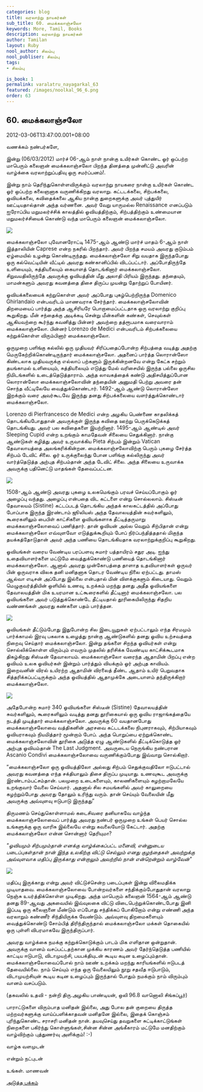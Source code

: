 ```yaml
---
categories: blog
title: வரலாற்று நாயகர்கள்
sub_title: 60. மைக்கலாஞ்சலோ
keywords: More, Tamil, Books
description: வரலாற்று நாயகர்கள்
author: Tamilan
layout: Ruby
nool_author: சிலம்பு
nool_publiser: சிலம்பு
tags:
- சிலம்பு

is_book: 1
permalink: varalatru_nayagarkal_63
featured: /images/noolkal_96_6.png
order: 63
---
```



## 60. மைக்கலாஞ்சலோ

2012-03-06T13:47:00.001+08:00

வணக்கம் நண்பர்களே,

இன்று (06/03/2012) மார்ச் 06-ஆம் நாள் நான்கு உயிர்கள் கொண்ட ஓர் ஒப்பற்ற மாபெரும் கலைஞன் மைக்கலாஞ்சலோ பிறந்த தினத்தை முன்னிட்டு அவரின் வாழ்க்கை வரலாற்றுப்பதிவு ஒரு சமர்ப்பனம்!.

இன்று நாம் தெரிந்துகொள்ளவிருக்கும் வரலாற்று நாயகரை நான்கு உயிர்கள் கொண்ட ஓர் ஒப்பற்ற கலைஞனாக வருணிக்கிறது வரலாறு. கட்டடக்கலை, சிற்பக்கலை, ஓவியக்கலை, கவிதைக்கலை ஆகிய நான்கு துறைகளுக்கு அவர் புத்துயிர் ஊட்டியதால்தான் அந்த வர்ணனை. அவர் வேறு யாருமல்ல Renaissance எனப்படும் ஐரோப்பிய மறுமலர்ச்சிக் காலத்தில் ஓவியத்திற்கும், சிற்பத்திற்கும் உண்மையான மறுமலர்ச்சியைக் கொண்டு வந்த மாபெரும் கலைஞன் மைக்கலாஞ்சலோ.

![](http://1.bp.blogspot.com/-_zP7jB57rWY/T1WivGeEdWI/AAAAAAAABLQ/DHBKspTZixQ/s320/Michelangelo.jpg)

மைக்கலாஞ்சலோ புவோனரோட்டி 1475-ஆம் ஆண்டு மார்ச் மாதம் 6-ஆம் நாள் இத்தாலியின் Caprese என்ற நகரில் பிறந்தார். அவர் பிறந்த சமயம் அவரது குடும்பம் ஏழ்மையில் உழன்று கொண்டிருந்தது. மைக்கலாஞ்சலோ சிறு வயதாக இருந்தபோது ஒரு கல்வெட்டியின் வீட்டில் அவரது கண்கானிப்பில் விடப்பட்டார். அப்போதிருந்தே உளியையும், சுத்தியலையும் கையாளத் தொடங்கினார் மைக்கலாஞ்சலோ. சிறுவயதிலிருந்தே அவருக்கு ஓவியத்தின் மீது அலாதி பிரியம் இருந்தது. தந்தையும், மாமன்களும் அவரது கவனத்தை திசை திருப்ப முயன்று தோற்றுப் போயினர்.

ஓவியக்கலையைக் கற்றுகொள்ள அவர் அப்போது புகழ்பெற்றிருந்த Domenico Ghirlandaio என்பவரிடம் மாணவராக சேர்ந்தார். மைக்கலாஞ்சலோவின் திறமையைப் பார்த்து அந்த ஆசிரியரே பொறாமைப்பட்டதாக ஒரு வரலாற்று குறிப்பு கூறுகிறது. மீன் சந்தைக்கு அடிக்கடி சென்று மீன்களின் கண்கள், செவுல்கள் ஆகியவற்றை கூர்ந்து கவனித்து பின்னர் அவற்றை தத்ரூபமாக வரைவாராம் மைக்கலாஞ்சலோ. பின்னர் Lorenzo de Medici என்பவரிடம் சிற்பக்கலையை கற்றுக்கொள்ள விரும்பினார் மைக்கலாஞ்சலோ.

ஒருமுறை பளிங்கு கல்லில் ஒரு முதியவர் சிரிப்பதைப்போன்ற சிற்பத்தை வடித்து அதற்கு மெருகேற்றிக்கொண்டிருந்தார் மைக்கலாஞ்சலோ. அதனைப் பார்த்த லொரான்ஸோ கிண்டலாக முதியவருக்கு எல்லாப் பற்களும் இருக்கின்றனவே என்று கேட்க சற்றும் தயங்காமல் உளியையும், சுத்தியலையும் எடுத்து மேல் வரிசையில் இருந்த பல்லை ஒருசில நிமிடங்களில் உடைத்தெடுத்தாராம். அந்த லாவகத்தைக் கண்டு அதிசயித்துப்போன லொரான்ஸோ மைக்கலாஞ்சலோவின் தந்தையின் அனுமதி பெற்று அவரை தன் சொந்த வீட்டிலேயே வைத்துக்கொண்டார். 1492-ஆம் ஆண்டு லொரான்ஸோ இறக்கும் வரை அவர்கூடவே இருந்து தனது சிற்பக்கலையை வளர்த்துக்கொண்டார் மைக்கலாஞ்சலோ.

Lorenzo di Pierfrancesco de Medici என்ற அழகிய பெண்ணை காதலிக்கத் தொடங்கியபோதுதான் அவருக்குள் இருந்த கவிதை ஊற்று பெருக்கெடுக்கத் தொடங்கியது. அவர் பல கவிதைகளை இயற்றினார். 1495-ஆம் ஆண்டில் அவர் Sleeping Cupid என்ற உறங்கும் காமதேவன் சிலையை செதுக்கினார். நான்கு ஆண்டுகள் கழித்து அவர் உருவாக்கிய Pieta சிற்பம் இன்றும் Vatican தேவாலாயத்தை அலங்கரிக்கின்றன. மைக்கலாஞ்சலோவிற்கு பெரும் புகழை சேர்த்த சிற்பம் டேவிட் சிலை. ஓர் உருக்குலைந்து போன பளிங்கு கல்லிருந்து அவர் வார்த்தெடுத்த அற்புத சிற்பம்தான் அந்த டேவிட் சிலை. அந்த சிலையை உருவாக்க அவருக்கு பதினெட்டு மாதங்கள் தேவைப்பட்டன.

![](http://3.bp.blogspot.com/-ARqJIbxVmjc/T1WjCXLANsI/AAAAAAAABLY/8nXQ-4qMiQM/s320/michelangelo-david.jpg)

1508-ஆம் ஆண்டு அவரது புகழை உலகமெங்கும் பரவச் செய்யப்போகும் ஓர் அழைப்பு வந்தது. அழைப்பு என்பதை விட கட்டளை என்று சொல்லலாம். சிஸ்டீன் தேவாலயம் (Sistine) கட்டப்படத் தொடங்கிய அந்தக் காலகட்டத்தில் அப்போது போப்பாக இருந்த இரண்டாம் ஜூலியஸ் அந்த தேவாலயத்தின் சுவர்களிலும், கூரைகளிலும் பைபிள் காட்சிகளை ஓவியங்களாக தீட்டித்தருமாறு மைக்கலாஞ்சலோவைப் பணித்தார். தான் ஓவியன் அல்ல வெறும் சி்ற்பிதான் என்று மைக்கலாஞ்சலோ எவ்வுளவோ எடுத்துக்கூறியும் போப் நிர்ப்பந்தித்ததால் மிகுந்த தயக்கத்தோடுதான் அவர் அந்த பணியை தொடங்கியதாக வரலாற்றுக்குறிப்பு கூறுகிறது.

ஓவியங்கள் வரைய வேண்டிய பரப்பளவு சுமார் பத்தாயிரம் சதுர அடி. ஐந்து உதைவியாளர்களை மட்டுமே வைத்துக்கொண்டு பணியைத் தொடங்கினார் மைக்கலாஞ்சலோ. ஆனால் அவரது முன்கோபத்தை தாளாத உதவியாளர்கள் ஒருவர் பின் ஒருவராக விலக தனி மனிதனாக தொடர வேண்டிய நிலை ஏற்பட்டது. தாமஸ் ஆல்வா எடிசன் அப்போது இல்லை என்பதால் மின் விளக்குகளும் கிடையாது. வெறும் மெழுகுவர்த்தியின் ஒளியில் உணவு, உறக்கம் மறந்து தனது அதீத ஓவியங்களை தேவாலயத்தின் மிக உயரமான உட்கூரைகளில் தீட்டினார் மைக்கலாஞ்சலோ. பல ஓவியங்களை அவர் படுத்துக்கொண்டே தீட்டியதால் தூரிகையிலிருந்து சிதறிய வண்ணங்கள் அவரது கண்களை பதம் பார்த்தன.

![](http://3.bp.blogspot.com/--wX4B0mGLU8/T1WjziSTXoI/AAAAAAAABLw/mDkKRTIbe-4/s320/SA-2.gif)

ஓவியங்கள் தீட்டும்போது இதுபோன்ற சில இடையூறுகள் ஏற்பட்டாலும் எந்த சிரமமும் பார்க்காமல் இரவு பகலாக உழைத்து நான்கு ஆண்டுகளில் தனது ஓவிய உற்சவத்தை நிறைவு செய்தார் மைக்கலாஞ்சலோ. இன்று தங்களை சிறந்த ஓவியர்கள் என்று சொல்லிக்கொள்ள விரும்பும் எவரும் முதலில் தரிசிக்க வேண்டிய காட்சிக்கூடமாக திகழ்கிறது சிஸ்டீன் தேவாலாயம். மைக்கலாஞ்சலோ வரைந்த ஆதாமின் பிறப்பு என்ற ஓவியம் உலக ஓவியர்கள் இன்றும் பார்த்தும் வியக்கும் ஓர் அற்புத காவியம். இறைவனின் விரல் உயிரற்ற ஆதாமின் விரலைத் தீண்ட ஆதாம் உயிர் பெறுவதாக சித்தரிக்கப்பட்டிருக்கும் அந்த ஓவியத்தில் ஆதாமுக்கே அடையாளம் தந்திருக்கிறார் மைக்கலாஞ்சலோ.

![](http://2.bp.blogspot.com/-h8x56WdubE8/T1WjRZOEP9I/AAAAAAAABLg/lQ0w-suGyPY/s320/michelangelo-creation-adam.jpg)

அதேபோன்ற சுமார் 340 ஓவியங்களை சிஸ்டீன் (Sistine) தேவாலயத்தின் சுவர்களிலும், கூரைகளிலும் வடித்து தனது தூரிகையால் ஒரு ஓவிய ராஜாங்கத்தையே நடத்தி முடித்தார் மைக்கலாஞ்சலோ. அவருக்கு 60 வயதானபோது மைக்கலாஞ்சலோவை வத்திகனின் அரசவை கட்டடக்கலை நிபுனராகவும், சிற்பியாகவும் ஓவியராகவும் நியமித்தார் மூன்றாம் போப். அந்த பொறுப்பை ஏற்றுக்கொண்ட மைக்கலாஞ்சலோவின் தூரிகை அடுத்த ஏழு ஆண்டுகளில் தீட்டிக்கொடுத்த ஓர் அற்புத ஓவியம்தான் The Last Judgment. அவருடைய நெருங்கிய நண்பரான Ascanio Condivi மைக்கலாஞ்சலோவை வருணிக்கும்போது இவ்வாறு சொல்கிறார்.

“மைக்கலாஞ்சலோ ஒரு ஓவியத்திலோ அல்லது சிற்பம் செதுக்குவதிலோ ஈடுபட்டால் அவரது கவனத்தை எந்த சக்தியாலும் திசை திருப்ப முடியாது. உணவுகூட அவருக்கு இரண்டாம்பட்சம்தான். பலமுறை உடைகளையும், காலணிகளையும் கழற்றாமலேயே உறங்குவார் வேலை செய்வார். அதனால் சில சமயங்களில் அவர் காலுறையை கழற்றும்போது அவரது தோலும் உரிந்து வரும். தான் செய்யும் வேலையின் மீது அவருக்கு அவ்வுளவு ஈடுபாடு இருந்தது”

திருமணம் செய்துகொள்ளாமல் கடைசிவரை தனியாகவே வாழ்ந்த மைக்கலாஞ்சலோவைப் பார்த்து அவரது நண்பர் ஒருமுறை உங்கள் பெயர் சொல்ல உங்களுக்கு ஒரு வாரிசு இல்லையே என்று கவலையோடு கேட்டார். அதற்கு மைக்கலாஞ்சலோ என்ன சொன்னார் தெரியுமா?

_"ஓவியமும் சிற்பமும்தான் எனக்கு வாழ்க்கைப்பட்ட மனைவி, என்னுடைய படைப்புகள்தான் நான் இந்த உலகிற்கு விட்டு செல்லும் எனது குழந்தைகள் அவற்றுக்கு அவ்வுளவாக மதிப்பு இருக்காது என்றாலும் அவற்றில் நான் என்றென்றும் வாழ்வேன்"_

![](http://2.bp.blogspot.com/-6DrR2OZRks0/T1WkBFFqH2I/AAAAAAAABL4/BnOAWxMRcpQ/s320/Michelangelo_in_his_Studio_1849-1850.jpg)

மதிப்பு இருக்காது என்று அவர் விட்டுச்சென்ற படைப்புகள் இன்று விலைமதிக்க முடியாதவை. மைக்கலாஞ்சலோவை போன்றவர்களை சந்திக்கும்போதுதான் வரலாறு நெஞ்சு உயர்த்திக்கொள்ள முடிகிறது. அந்த மாபெரும் கலைஞன் 1564-ஆம் ஆண்டு தனது 89-ஆவது அகவையில் இவ்வுலகை விட்டு விடைபெற்றுக்கொண்டபோது இனி இப்படி ஒரு கலைஞனை மீண்டும் எப்போது சந்திக்கப் போகிறோம் என்று எண்ணி அந்த வரலாறும் கண்ணீர் சிந்தியிருக்க வேண்டும். அவ்வுளவு திறமைகளையும் வைத்துக்கொண்டு சோம்பித் திரிந்திருந்தால் மைக்கலாஞ்சலோ மக்கள் தொகையில் ஒரு புள்ளி விபரமாகவே இருந்திருப்பார்.

அவரது வாழ்க்கை நமக்கு கற்றுக்கொடுக்கும் பாடம் மிக எளிதான ஒன்றுதான். அவருக்கு வானம் வசப்பட்டதற்கான முக்கிய காரணம் அவர் தேர்ந்தெடுத்த பணியில் காட்டிய ஈடுபாடு, விடாமுயற்சி, பயபக்தியுடன் கூடிய கடின உழைப்பும்தான். மைக்கலாஞ்சலோவைப்போல் நாம் ஊண் உறக்கம் மறந்து காரியங்களில் ஈடுபடத் தேவையில்லை. நாம் செய்யும் எந்த ஒரு வேலையிலும் நூறு சதவீத ஈடுபாடும், விடாமுயற்சியுன் கூடிய கடின உழைப்பும் இருந்தால் போதும் நமக்கும் நாம் விரும்பும் வானம் வசப்படும்.

(தகவலில் உதவி - நன்றி திரு.அழகிய பாண்டியன், ஒலி 96.8 வானொலி சிங்கப்பூர்)

பாராட்டுகளை விரும்பாத மனிதன் இல்லை, அது போல தன் குறையை திருத்த மற்றவர்களுக்கு வாய்ப்பளிக்காதவன் மனிதனே இல்லை, இதைக் கொஞ்சம் புரிந்துகொண்ட சராசரி மனிதன் நான். தயவுசெய்து தவறுகளை சுட்டிக்காட்டுங்கள் நிறைகளை பகிர்ந்து கொள்ளுங்கள்,சின்ன சின்ன அங்கீகாரம் மட்டுமே மனதிற்கும் வாழ்விற்கும் புத்துணர்வு அளிக்கும்! :-)

வாழ்க வளமுடன்

என்றும் நட்புடன்

உங்கள். மாணவன்

[அடுத்த பக்கம்](varalatru_nayagarkal_64)